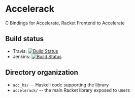 Accelerack
==========

C Bindings for Accelerate, Racket Frontend to Accelerate

## Build status

 * Travis:  [![Build Status](https://travis-ci.org/iu-parfunc/accelerack.svg?branch=master)](https://travis-ci.org/iu-parfunc/accelerack)
 * Jenkins: [![Build Status](http://tester-lin.soic.indiana.edu:8080/buildStatus/icon?job=accelerack)](http://tester-lin.soic.indiana.edu:8080/job/accelerack/)

## Directory organization

 * `acc_hs/`     -- Haskell code supporting the library
 * `accelerack/` -- the main Racket library exposed to users

